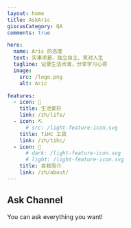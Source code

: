 ```yaml
---
layout: home
title: AskAric
giscusCategory: QA
comments: true

hero:
  name: Aric 的态度
  text: 实事求是、独立自主、笑对人生
  tagline: 记录生活点滴，分享学习心得
  image:
    src: /logo.png
    alt: Aric

features:
  - icon: 🎾
    title: 生活爱好
    link: /zh/life/
  - icon: ⛏
      # src: /light-feature-icon.svg
    title: TiHC 工具
    link: /zh/tihc/
  - icon: 🧑
      # dark: /light-feature-icon.svg
      # light: /light-feature-icon.svg
    title: 自我简介
    link: /zh/about/
---
```


## Ask Channel

You can ask everything you want!

<QandAList />


<vendors-zh/>



<panda-hr/>
<media/>


